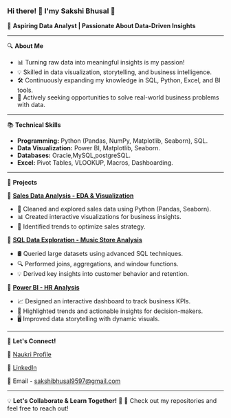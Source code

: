 
### Hi there! 👋 I'my Sakshi Bhusal 🚀

🎯 **Aspiring Data Analyst | Passionate About Data-Driven Insights**

---

🔍 **About Me**
- 📊 Turning raw data into meaningful insights is my passion!
- 💡 Skilled in data visualization, storytelling, and business intelligence.
- 🛠️ Continuously expanding my knowledge in SQL, Python, Excel, and BI tools.
- 🎯 Actively seeking opportunities to solve real-world business problems with data.

---

📚 **Technical Skills**
- **Programming:** Python (Pandas, NumPy, Matplotlib, Seaborn), SQL.
- **Data Visualization:**  Power BI, Matplotlib, Seaborn.
- **Databases:** Oracle,MySQL,postgreSQL.
- **Excel:** Pivot Tables, VLOOKUP, Macros, Dashboarding.

---

🚀 **Projects**

🔹 **[Sales Data Analysis - EDA & Visualization](#)**
   - 🛒 Cleaned and explored sales data using Python (Pandas, Seaborn).
   - 📊 Created interactive visualizations for business insights.
   - 📌 Identified trends to optimize sales strategy.

🔹 **[SQL Data Exploration - Music Store Analysis](#)**
   - 🛢️ Queried large datasets using advanced SQL techniques.
   - 🔍 Performed joins, aggregations, and window functions.
   - 💡 Derived key insights into customer behavior and retention.

🔹 **[Power BI - HR Analysis ](#)**
   - 📈 Designed an interactive dashboard to track business KPIs.
   - 🎯 Highlighted trends and actionable insights for decision-makers.
   - 🖥️ Improved data storytelling with dynamic visuals.

---

📩 **Let's Connect!**


💼 [Naukri Profile](https://www.naukri.com/mnjuser/profile?id=&altresid)


💼 [LinkedIn](https://www.linkedin.com/in/bhusal-sakshi-8b8375291?lipi=urn%3Ali%3Apage%3Ad_flagship3_profile_view_base_contact_details%3BX4yJGngJRnqg1Emqke1huQ%3D%3D)


📧 Email - sakshibhusal9597@gmail.com

---

💡 **Let's Collaborate & Learn Together!** 🚀
📌 Check out my repositories and feel free to reach out!
